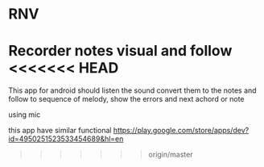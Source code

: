 # RNV
Recorder notes visual and follow
<<<<<<< HEAD
=======

This app for android should listen the sound convert them to the notes and follow to sequence of melody, show the errors and next achord or note

using mic

this app have similar functional
https://play.google.com/store/apps/dev?id=4950251523533454689&hl=en
>>>>>>> origin/master
